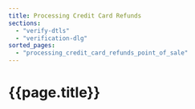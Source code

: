 ```yaml
---
title: Processing Credit Card Refunds
sections:
  - "verify-dtls"
  - "verification-dlg"
sorted_pages:
  - "processing_credit_card_refunds_point_of_sale"
---
```

# {{page.title}}
